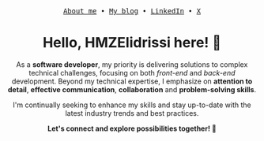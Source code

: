 <p align="center">
  <samp>
    <a href="https://hmzelidrissi.me/about">About me</a> •
    <a href="https://hmzelidrissi.me/">My blog</a> •
    <a href="https://www.linkedin.com/in/hmzelidrissi">LinkedIn</a> •
    <a href="https://x.com/HMZElidrissi">X</a>
  </samp>
</p>
<h1 align="center">Hello, HMZElidrissi here! 👋</h1>
<p align="center">
As a <strong>software developer</strong>, my priority is delivering solutions to complex technical challenges, focusing on both <em>front-end</em> and <em>back-end</em> development. Beyond my technical expertise, I emphasize on <strong>attention to detail</strong>, <strong>effective communication</strong>, <strong>collaboration</strong> and <strong>problem-solving skills</strong>.
</p>
<p align="center">
I'm continually seeking to enhance my skills and stay up-to-date with the latest industry trends and best practices.
</p>
<p align="center">
<strong>
Let's connect and explore possibilities together! 🤝
<strong>
</p>
